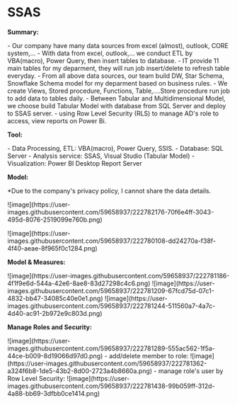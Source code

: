 # SSAS
<b>Summary:</b>
<p></p>
- Our company have many data sources from excel (almost), outlook, CORE system,...
- With data from excel, outlook,... we conduct ETL by VBA(macro), Power Query, then insert tables to database.
- IT provide 11 main tables for my deparment, they will run job insert/delete to refresh table everyday.
- From all above data sources, our team build DW, Star Schema, Snowflake Schema model for my deparment based on business rules.
- We create Views, Stored procedure, Functions, Table,....Store procedure run job to add data to tables daily.
- Between Tabular and Multidimensional Model, we choose build Tabular Model with database from SQL Server and deploy to SSAS server.
- using Row Level Security (RLS) to manage AD's role to access, view reports on Power Bi. 
<p></p>
<b>Tool:</b>
<p></p>
- Data Processing, ETL: VBA(macro), Power Query, SSIS.
- Database: SQL Server
- Analysis service: SSAS, Visual Studio (Tabular Model)
- Visualization: Power BI Desktop Report Server
<p></p>
<b>Model:</b>
<p></p>
*Due to the company's privacy policy, I cannot share the data details.
<p></p>
![image](https://user-images.githubusercontent.com/59658937/222782176-70f6e4ff-3043-495d-8076-2519099e760b.png)
<p></p>
![image](https://user-images.githubusercontent.com/59658937/222780108-dd24270a-f38f-4f40-aeae-8f965f0c1284.png)
<p></p>
<b>Model & Measures:</b>
<p></p>
![image](https://user-images.githubusercontent.com/59658937/222781186-4f1f9e6d-544a-42e6-8ae8-83d27298c4c6.png)
![image](https://user-images.githubusercontent.com/59658937/222781209-67fcd75d-07c1-4832-bb47-34085c40e0e1.png)
![image](https://user-images.githubusercontent.com/59658937/222781244-511560a7-4a7c-4d40-ac91-2b972e9c803d.png)
<p></p>
<b>Manage Roles and Security:</b>
<p></p>
![image](https://user-images.githubusercontent.com/59658937/222781289-555ac562-1f5a-44ce-b009-8d19066d97d0.png)
- add/delete member to role:
![image](https://user-images.githubusercontent.com/59658937/222781362-a324f6b8-1de5-43b2-8d00-2723a4b8660a.png)
- manage role's user by Row Level Security:
![image](https://user-images.githubusercontent.com/59658937/222781438-99b059ff-312d-4a88-bb69-3dfbb0ce1414.png)
